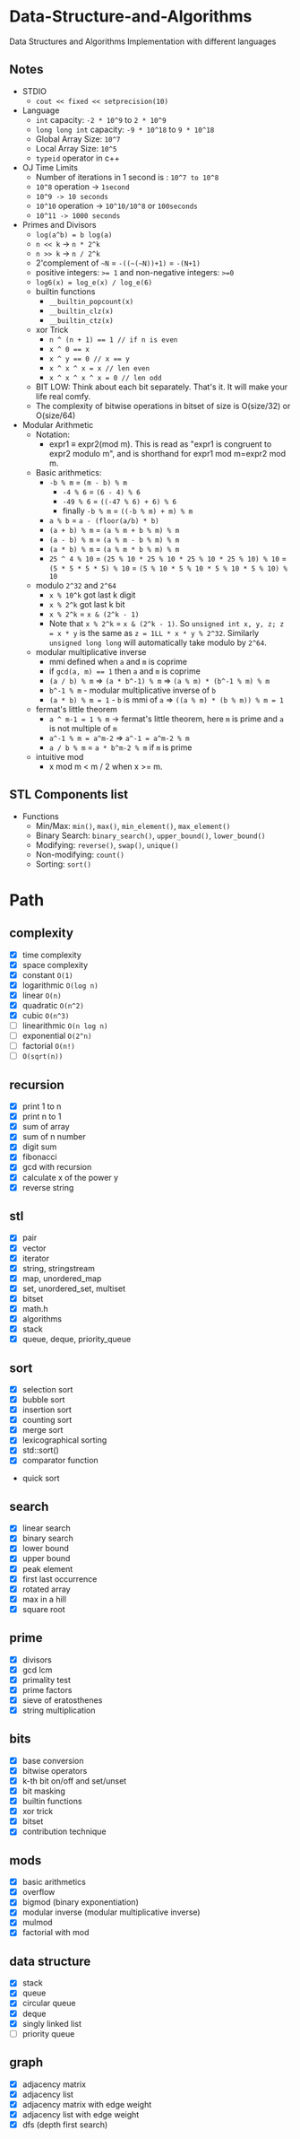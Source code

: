 # Data-Structure-and-Algorithms

Data Structures and Algorithms Implementation with different languages

<!-- ## Started CP: `12/05/2021` -->

## Notes

-   STDIO
    -   `cout << fixed << setprecision(10)`
-   Language
    -   `int` capacity: `-2 * 10^9` to `2 * 10^9`
    -   `long long int` capacity: `-9 * 10^18` to `9 * 10^18`
    -   Global Array Size: `10^7`
    -   Local Array Size: `10^5`
    -   `typeid` operator in c++
-   OJ Time Limits
    -   Number of iterations in 1 second is : `10^7 to 10^8`
    -   `10^8` operation -> `1second`
    -   `10^9 -> 10 seconds`
    -   `10^10` operation -> `10^10/10^8` or `100seconds`
    -   `10^11 -> 1000 seconds`
-   Primes and Divisors
    -   `log(a^b) = b log(a)`
    -   `n << k` -> `n * 2^k`
    -   `n >> k` -> `n / 2^k`
    -   2'complement of `~N` = `-((~(~N))+1)` = `-(N+1)`
    -   positive integers: `>= 1` and non-negative integers: `>=0`
    -   `log6(x) = log_e(x) / log_e(6)`
    -   builtin functions
        -   `__builtin_popcount(x)`
        -   `__builtin_clz(x)`
        -   `__builtin_ctz(x)`
    -   xor Trick
        -   `n ^ (n + 1) == 1 // if n is even`
        -   `x ^ 0 == x`
        -   `x ^ y == 0 // x == y`
        -   `x ^ x ^ x = x // len even`
        -   `x ^ x ^ x ^ x = 0 // len odd`
    -   BIT LOW: Think about each bit separately. That's it. It will make your life real comfy.
    -   The complexity of bitwise operations in bitset of size is O(size/32) or O(size/64)
-   Modular Arithmetic
    -   Notation:
        -   expr1 ≡ expr2(mod m). This is read as "expr1 is congruent to expr2 modulo m", and is shorthand for expr1 mod m=expr2 mod m.
    -   Basic arithmetics:
        -   `-b % m` = `(m - b) % m`
            -   `-4 % 6` = `(6 - 4) % 6`
            -   `-49 % 6` = `((-47 % 6) + 6) % 6`
            -   finally `-b % m` = `((-b % m) + m) % m`
        -   `a % b` = `a - (floor(a/b) * b)`
        -   `(a + b) % m` = `(a % m + b % m) % m`
        -   `(a - b) % m` = `(a % m - b % m) % m`
        -   `(a * b) % m` = `(a % m * b % m) % m`
        -   `25 ^ 4 % 10` = `(25 % 10 * 25 % 10 * 25 % 10 * 25 % 10) % 10` = `(5 * 5 * 5 * 5) % 10` = `(5 % 10 * 5 % 10 * 5 % 10 * 5 % 10) % 10`
    -   modulo `2^32` and `2^64`
        -   `x % 10^k` got last k digit
        -   `x % 2^k` got last k bit
        -   `x % 2^k` = `x & (2^k - 1)`
        -   Note that `x % 2^k` = `x & (2^k - 1)`. So `unsigned int x, y, z; z = x * y` is the same as `z = 1LL * x * y % 2^32`. Similarly `unsigned long long` will automatically take modulo by `2^64`.
    -   modular multiplicative inverse
        -   mmi defined when `a` and `m` is coprime
        -   if `gcd(a, m) == 1` then `a` and `m` is coprime
        -   `(a / b) % m` => `(a * b^-1) % m` => `(a % m) * (b^-1 % m) % m`
        -   `b^-1 % m` - modular multiplicative inverse of `b`
        -   `(a * b) % m = 1` - `b` is mmi of `a` => `((a % m) * (b % m)) % m = 1`
    -   fermat's little theorem
        -   `a ^ m-1 = 1 % m` -> fermat's little theorem, here `m` is prime and `a` is not multiple of `m`
        -   `a^-1 % m = a^m-2` => `a^-1 = a^m-2 % m`
        -   `a / b % m` = `a * b^m-2 % m` if `m` is prime
    -   intuitive mod
        -   x mod m < m / 2 when x >= m.

## STL Components list

-   Functions
    -   Min/Max: `min()`, `max()`, `min_element()`, `max_element()`
    -   Binary Search: `binary_search()`, `upper_bound()`, `lower_bound()`
    -   Modifying: `reverse()`, `swap()`, `unique()`
    -   Non-modifying: `count()`
    -   Sorting: `sort()`

# Path

## complexity

-   [x] time complexity
-   [x] space complexity
-   [x] constant `O(1)`
-   [x] logarithmic `O(log n)`
-   [x] linear `O(n)`
-   [x] quadratic `O(n^2)`
-   [x] cubic `O(n^3)`
-   [ ] linearithmic `O(n log n)`
-   [ ] exponential `O(2^n)`
-   [ ] factorial `O(n!)`
-   [ ] `O(sqrt(n))`

## recursion

-   [x] print 1 to n
-   [x] print n to 1
-   [x] sum of array
-   [x] sum of n number
-   [x] digit sum
-   [x] fibonacci
-   [x] gcd with recursion
-   [x] calculate x of the power y
-   [x] reverse string

## stl

-   [x] pair
-   [x] vector
-   [x] iterator
-   [x] string, stringstream
-   [x] map, unordered_map
-   [x] set, unordered_set, multiset
-   [x] bitset
-   [x] math.h
-   [x] algorithms
-   [x] stack
-   [x] queue, deque, priority_queue

## sort

-   [x] selection sort
-   [x] bubble sort
-   [x] insertion sort
-   [x] counting sort
-   [x] merge sort
-   [x] lexicographical sorting
-   [x] std::sort()
-   [x] comparator function
-   quick sort

## search

-   [x] linear search
-   [x] binary search
-   [x] lower bound
-   [x] upper bound
-   [x] peak element
-   [x] first last occurrence
-   [x] rotated array
-   [x] max in a hill
-   [x] square root

## prime

-   [x] divisors
-   [x] gcd lcm
-   [x] primality test
-   [x] prime factors
-   [x] sieve of eratosthenes
-   [x] string multiplication

## bits

-   [x] base conversion
-   [x] bitwise operators
-   [x] k-th bit on/off and set/unset
-   [x] bit masking
-   [x] builtin functions
-   [x] xor trick
-   [x] bitset
-   [x] contribution technique

## mods

-   [x] basic arithmetics
-   [x] overflow
-   [x] bigmod (binary exponentiation)
-   [x] modular inverse (modular multiplicative inverse)
-   [x] mulmod
-   [x] factorial with mod

## data structure

-   [x] stack
-   [x] queue
-   [x] circular queue
-   [x] deque
-   [x] singly linked list
-   [ ] priority queue

## graph

-   [x] adjacency matrix
-   [x] adjacency list
-   [x] adjacency matrix with edge weight
-   [x] adjacency list with edge weight
-   [x] dfs (depth first search)
